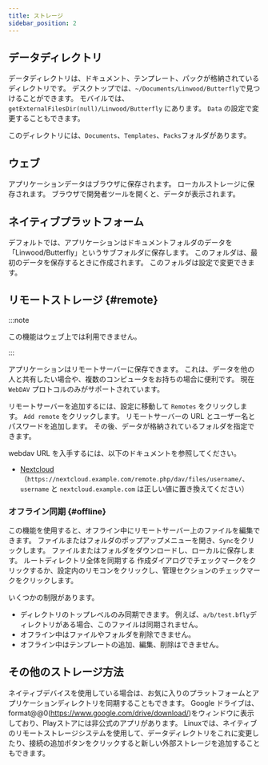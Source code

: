 ```yaml
---
title: ストレージ
sidebar_position: 2
---
```


## データディレクトリ

データディレクトリは、ドキュメント、テンプレート、パックが格納されているディレクトリです。
デスクトップでは、`~/Documents/Linwood/Butterfly`で見つけることができます。
モバイルでは、 `getExternalFilesDir(null)/Linwood/Butterfly` にあります。
`Data` の設定で変更することもできます。

このディレクトリには、`Documents`、`Templates`、`Packs`フォルダがあります。

## ウェブ

アプリケーションデータはブラウザに保存されます。 ローカルストレージに保存されます。
ブラウザで開発者ツールを開くと、データが表示されます。

## ネイティブプラットフォーム

デフォルトでは、アプリケーションはドキュメントフォルダのデータを「Linwood/Butterfly」というサブフォルダに保存します。 このフォルダは、最初のデータを保存するときに作成されます。 このフォルダは設定で変更できます。

## リモートストレージ {#remote}

:::note

この機能はウェブ上では利用できません。

:::

アプリケーションはリモートサーバーに保存できます。 これは、データを他の人と共有したい場合や、複数のコンピュータをお持ちの場合に便利です。 現在 `WebDAV` プロトコルのみがサポートされています。

リモートサーバーを追加するには、設定に移動して `Remotes` をクリックします。 `Add remote` をクリックします。
リモートサーバーの URL とユーザー名とパスワードを追加します。 その後、データが格納されているフォルダを指定できます。

webdav URL を入手するには、以下のドキュメントを参照してください。

- [Nextcloud](https://docs.nextcloud.com/server/latest/user_manual/en/files/access_webdav.html) （`https://nextcloud.example.com/remote.php/dav/files/username/`、`username` と `nextcloud.example.com` は正しい値に置き換えてください）

### オフライン同期 {#offline}

この機能を使用すると、オフライン中にリモートサーバー上のファイルを編集できます。
ファイルまたはフォルダのポップアップメニューを開き、`Sync`をクリックします。 ファイルまたはフォルダをダウンロードし、ローカルに保存します。 ルートディレクトリ全体を同期する 作成ダイアログでチェックマークをクリックするか、設定内のリモコンをクリックし、管理セクションのチェックマークをクリックします。

いくつかの制限があります。

- ディレクトリのトップレベルのみ同期できます。 例えば、`a/b/test.bfly`ディレクトリがある場合、このファイルは同期されません。
- オフライン中はファイルやフォルダを削除できません。
- オフライン中はテンプレートの追加、編集、削除はできません。

## その他のストレージ方法

ネイティブデバイスを使用している場合は、お気に入りのプラットフォームとアプリケーションディレクトリを同期することもできます。
Google ドライブは、format@@0(https://www.google.com/drive/download/)をウィンドウに表示しており、Playストアには非公式のアプリがあります。
Linuxでは、ネイティブのリモートストレージシステムを使用して、データディレクトリをこれに変更したり、接続の追加ボタンをクリックすると新しい外部ストレージを追加することもできます。
